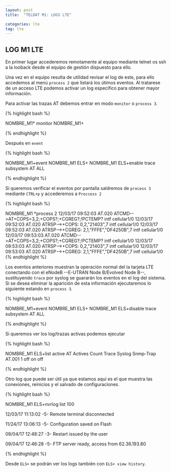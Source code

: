 ```yaml
---
layout: post
title:  "TELDAT M1: LOGS LTE"

categories: lte
tag: lte
---
```


LOG M1 LTE
---------- 

En primer lugar accederemos remotamente al equipo mediante telnet os ssh a la looback desde el equipo de gestión dispuesto para ello.

Una vez en el equipo resulta de utilidad revisar el log de este, para ello accedemos al menú `process 2` que listará los útimos eventos. Al tratarese de un acceso LTE podemos activar un log específico para obtener mayor información.

Para activar las trazas AT debemos entrar en modo `monitor` o `process 3`.

{% highlight bash %}

NOMBRE_M1* monitor
NOMBRE_M1+

{% endhighlight %}

Después en `event`

{% highlight bash %}

NOMBRE_M1+event
NOMBRE_M1 ELS+
NOMBRE_M1 ELS+enable trace subsystem AT ALL

{% endhighlight %}

Si queremos verificar el eventos por pantalla saldremos de `process 3` mediante `CTRL+p` y accederemos a `Proccess 2`

{% highlight bash %}

NOMBRE_M1 *process 2
12/03/17 09:52:03  AT.020 ATCMD-->AT+COPS=3,2;+COPS?;+CGREG?;!PCTEMP? intf cellular1/0
12/03/17 09:52:03  AT.020 ATRSP-->+COPS: 0,2,"21403",7 intf cellular1/0
12/03/17 09:52:03  AT.020 ATRSP-->+CGREG: 2,1,"FFFE","DF4250B",7 intf cellular1/0
12/03/17 09:53:03  AT.020 ATCMD-->AT+COPS=3,2;+COPS?;+CGREG?;!PCTEMP? intf cellular1/0
12/03/17 09:53:03  AT.020 ATRSP-->+COPS: 0,2,"21403",7 intf cellular1/0
12/03/17 09:53:03  AT.020 ATRSP-->+CGREG: 2,1,"FFFE","DF4250B",7 intf cellular1/0
{% endhighlight %}

Los eventos anteriores muestran la operación normal del la tarjeta LTE conectando con el eNodeB --E-UTRAN Node B/Evolved Node B--, sustituyendo `trace` por syslog se guararán los eventos en el log del sistema. Si se desea eliminar la aparición de esta información ejecutaremos lo siguiente estando en `process 3`.

{% highlight bash %}

NOMBRE_M1+event
NOMBRE_M1 ELS+
NOMBRE_M1 ELS+disable trace subsystem AT ALL

{% endhighlight %}

Si queremos ver los log/trazas activas podemos ejecutar

{% highlight bash %}

NOMBRE_M1 ELS+list active AT
Actives      Count   Trace   Syslog  Snmp-Trap
AT.001       1       off     on      off

{% endhighlight %}

Otro log que puede ser útil ya que estamos aquí es el que muestra las conexiones, reinicios y el salvado de configuraciones.

{% highlight bash %}

NOMBRE_M1 ELS+nvrlog list 100

 12/03/17 11:13:02 -5- Remote terminal disconnected

 11/24/17 13:06:13 -5- Configuration saved on Flash

 09/04/17 12:48:27 -3- Restart issued by the user

 09/04/17 12:46:28 -5- FTP server ready, access from 62.36.193.80

{% endhighlight %}

Desde `ELS+` se podrán ver los logs también con `ELS+ view history`.

